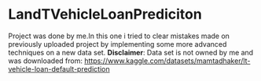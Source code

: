 # LandTVehicleLoanPrediciton
Project was done by me.In this one i tried to clear mistakes made on previously uploaded project by implementing some more advanced techniques on a new data set.
**Disclaimer**: Data set is not owned by me and was downloaded from: https://www.kaggle.com/datasets/mamtadhaker/lt-vehicle-loan-default-prediction 
